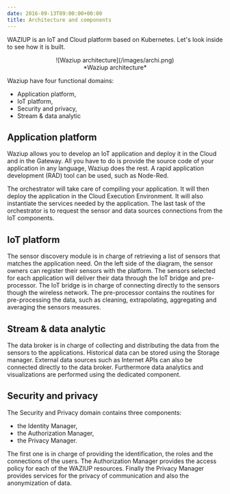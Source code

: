 ```yaml
---
date: 2016-09-13T09:00:00+00:00
title: Architecture and components
---
```


WAZIUP is an IoT and Cloud platform based on Kubernetes.
Let's look inside to see how it is built.

<center> ![Waziup architecture](/images/archi.png)</center>
<center> *Waziup architecture*</center>


Waziup have four functional domains:

- Application platform,
- IoT platform,
- Security and privacy,
- Stream & data analytic

Application platform
--------------------

Waziup allows you to develop an IoT application and deploy it in the Cloud and in the Gateway.
All you have to do is provide the source code of your application in any language, Waziup does the rest.
A rapid application development (RAD) tool can be used, such as Node-Red.

The orchestrator will take care of compiling your application.
It will then deploy the application in the Cloud Execution Environment.
It will also instantiate the services needed by the application.
The last task of the orchestrator is to request the sensor and data sources connections from the IoT components.

IoT platform
------------

The sensor discovery module is in charge of retrieving a list of sensors that matches the application need.
On the left side of the diagram, the sensor owners can register their sensors with the platform.
The sensors selected for each application will deliver their data through the IoT bridge and pre-processor.
The IoT bridge is in charge of connecting directly to the sensors though the wireless network.
The pre-processor contains the routines for pre-processing the data, such as cleaning, extrapolating, aggregating and averaging the sensors measures.

Stream & data analytic
----------------------

The data broker is in charge of collecting and distributing the data from the sensors to the applications.
Historical data can be stored using the Storage manager. 
External data sources such as Internet APIs can also be connected directly to the data broker.
Furthermore data analytics and visualizations are performed using the dedicated component.

Security and privacy
--------------------

The Security and Privacy domain contains three components:

- the Identity Manager, 
- the Authorization Manager,
- the Privacy Manager.

The first one is in charge of providing the identification, the roles and the connections of the users.
The Authorization Manager provides the access policy for each of the WAZIUP resources.
Finally the Privacy Manager provides services for the privacy of communication and also the anonymization of data. 
